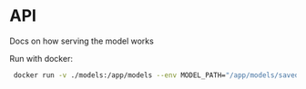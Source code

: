 # API

Docs on how serving the model works

Run with docker:
```sh
 docker run -v ./models:/app/models --env MODEL_PATH="/app/models/saved_model" -p 8000:8000 paulopacitti/t5-api
```